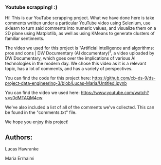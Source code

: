 ### Youtube scrapping! :)

Hi! This is our YouTube scrapping project. What we have done here is take comments written under a particular YouTube video using Selenium, use sklearn to turn said comments into numeric values, and visualize them on a 2D plane using Matplotlib, as well as using KMeans to generate clusters of familiar sentiments.

The video we used for this project is "Artificial intelligence and algorithms: pros and cons | DW Documentary (AI documentary)", a video uploaded by DW Documentary, which goes over the implications of various AI technologies in the modern day. We chose this video as it is a relevant topic, has a lot of comments, and has a variety of perspectives.

You can find the code for this project here: https://github.com/cb-ds-9/ds-project-data-engineering-3/blob/Lucas-Maria/Untitled.ipynb

You can find the video we used here: https://www.youtube.com/watch?v=s0dMTAQM4cw

We've also included a list of all of the comments we've collected. This can be found in the "comments.txt" file.

We hope you enjoy this project!

## Authors:

Lucas Hawranke

Maria Errhaimi